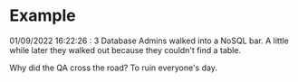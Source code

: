 # Example

<!-- replace-with-date starts -->
01/09/2022 16:22:26 : 3 Database Admins walked into a NoSQL bar. A little while later they walked out because they couldn't find a table.
<!-- replace-with-date ends -->

<!-- replace-with-joke starts -->
Why did the QA cross the road? To ruin everyone's day.
<!-- replace-with-joke ends -->